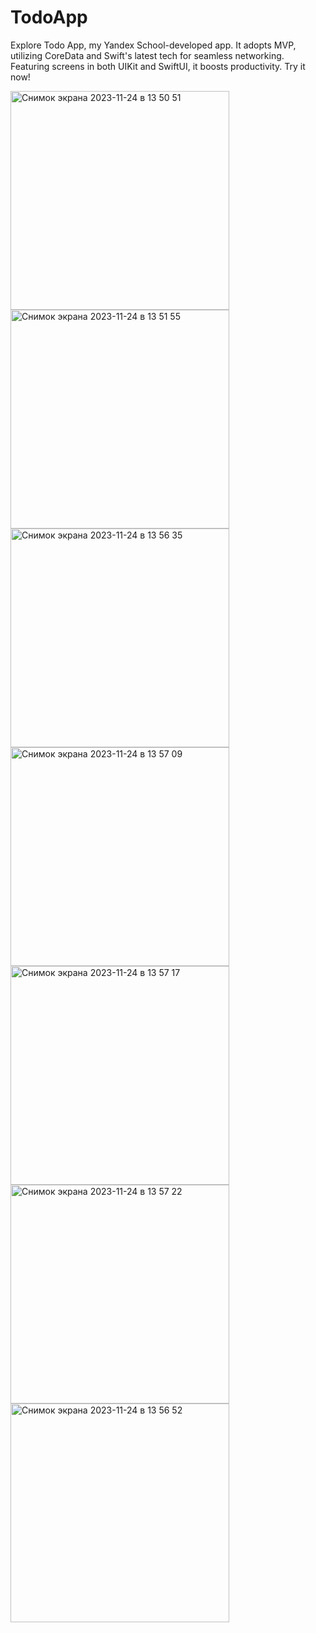 # TodoApp
 Explore Todo App, my Yandex School-developed app. It adopts MVP, utilizing CoreData and Swift's latest tech for seamless networking. Featuring screens in both UIKit and SwiftUI, it boosts productivity. Try it now!

<img width="350" alt="Снимок экрана 2023-11-24 в 13 50 51" src="https://github.com/medeupazylov/TodoApp/assets/113336831/1c19433b-53e8-4e59-983a-1186ddefd768">
<img width="350" alt="Снимок экрана 2023-11-24 в 13 51 55" src="https://github.com/medeupazylov/TodoApp/assets/113336831/a9ca3471-fed3-4e5b-95ee-1e1a58081576">
<img width="350" alt="Снимок экрана 2023-11-24 в 13 56 35" src="https://github.com/medeupazylov/TodoApp/assets/113336831/8e59407d-b2ff-4d1a-909b-46ad48e49bdb">

<img width="350" alt="Снимок экрана 2023-11-24 в 13 57 09" src="https://github.com/medeupazylov/TodoApp/assets/113336831/8bda00f4-0897-44db-9e13-c26c67373a0c">
<img width="350" alt="Снимок экрана 2023-11-24 в 13 57 17" src="https://github.com/medeupazylov/TodoApp/assets/113336831/69340559-a4e7-45c1-82bf-5a5c68ee6562">
<img width="350" alt="Снимок экрана 2023-11-24 в 13 57 22" src="https://github.com/medeupazylov/TodoApp/assets/113336831/64ebdcf7-1506-4608-96e7-ffa51010b989">
<img width="350" alt="Снимок экрана 2023-11-24 в 13 56 52" src="https://github.com/medeupazylov/TodoApp/assets/113336831/2d93ef43-3374-44ac-8eab-c4cec2b3c3ba">
